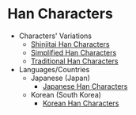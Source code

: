 
# Han Characters

- Characters' Variations
	- [Shinjitai Han Characters](<../han_shin/README.md>)
	- [Simplified Han Characters](<../han_simp/README.md>)
	- [Traditional Han Characters](<../han_trad/README.md>)
- Languages/Countries
	- Japanese (Japan)
		- [Japanese Han Characters](<../../_ja/ja_han/README.md>)
	- Korean (South Korea)
		- [Korean Han Characters](<../../_ko/ko_han/README.md>)
